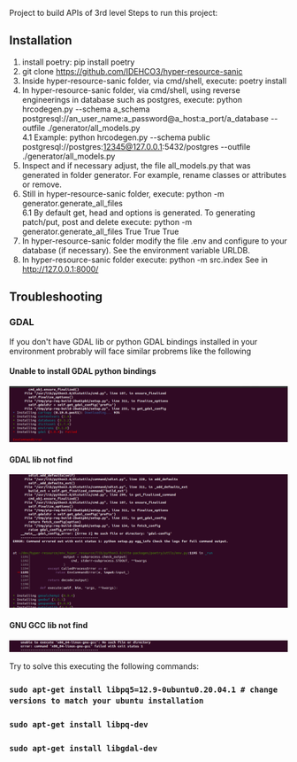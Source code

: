 
Project to build APIs of 3rd level
Steps to run this project:
## Installation

1. install poetry: pip install poetry
2. git clone https://github.com/IDEHCO3/hyper-resource-sanic
3. Inside hyper-resource-sanic folder, via cmd/shell, execute: poetry install
4. In hyper-resource-sanic folder, via cmd/shell, using reverse engineerings in database such as postgres, execute: python hrcodegen.py --schema a_schema postgresql://an_user_name:a_password@a_host:a_port/a_database --outfile ./generator/all_models.py <br>
   4.1 Example: python hrcodegen.py --schema public postgresql://postgres:12345@127.0.0.1:5432/postgres --outfile ./generator/all_models.py
5. Inspect and if necessary adjust, the file all_models.py that was generated in folder generator. For example, rename classes or attributes or remove.
6. Still in hyper-resource-sanic folder, execute:
   python -m generator.generate_all_files <br>
   6.1 By default get, head and options is generated. To generating patch/put, post and delete execute: python -m generator.generate_all_files  True True True
7. In hyper-resource-sanic folder modify the file .env and configure to your database (if necessary). See the environment variable URLDB.
8. In hyper-resource-sanic folder execute: python -m src.index
   See in http://127.0.0.1:8000/

## Troubleshooting

### GDAL
If you don't have GDAL lib or python GDAL bindings installed in your environment probrably will face similar probrems like the following
#### Unable to install GDAL python bindings
![Unable to install GDAL python bindings](python-gdal-intallation-failed-sliced.png)
#### GDAL lib not find
![GDAL lib not find](gdal-config-not-find.png)
#### GNU GCC lib not find
![GNU GCC lib not find](gnu-gcc-not-find.png)

Try to solve this executing the following commands:
### `sudo apt-get install libpq5=12.9-0ubuntu0.20.04.1 # change versions to match your ubuntu installation` 
### `sudo apt-get install libpq-dev`
### `sudo apt-get install libgdal-dev`